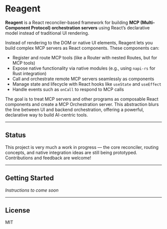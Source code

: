 # Reagent

**Reagent** is a React reconciler-based framework for building **MCP (Multi-Component Protocol) orchestration servers** using React’s declarative model instead of traditional UI rendering.

Instead of rendering to the DOM or native UI elements, Reagent lets you build complex MCP servers as React components. These components can:

- Register and route MCP tools (like a Router with nested Routes, but for MCP tools)
- Expose native functionality via native modules (e.g., using `napi-rs` for Rust integration)
- Call and orchestrate remote MCP servers seamlessly as components
- Manage state and lifecycle with React hooks like `useState` and `useEffect`
- Handle events such as `onCall` to respond to MCP calls

The goal is to treat MCP servers and other programs as composable React components and create a MCP Orchestration server. This abstraction blurs the line between UI and backend orchestration, offering a powerful, declarative way to build AI-centric tools.

---

## Status

This project is very much a work in progress — the core reconciler, routing concepts, and native integration ideas are still being prototyped. Contributions and feedback are welcome!

---

## Getting Started

*Instructions to come soon*

---

## License

MIT

